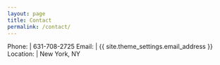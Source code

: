 ```yaml
---
layout: page
title: Contact
permalink: /contact/
---
```


Phone: | 631-708-2725
Email: | {{ site.theme_settings.email_address }}
Location: |  New York, NY  
